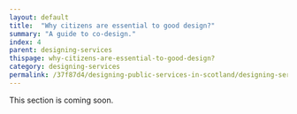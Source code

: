 ```yaml
---
layout: default
title:  "Why citizens are essential to good design?"
summary: "A guide to co-design."
index: 4
parent: designing-services
thispage: why-citizens-are-essential-to-good-design?
category: designing-services
permalink: /37f87d4/designing-public-services-in-scotland/designing-services/why-citizens-are-essential-to-good-design?/
---
```


This section is coming soon.
